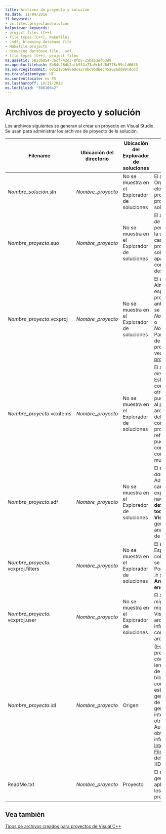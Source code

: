 ```yaml
---
title: Archivos de proyecto y solución
ms.date: 11/04/2016
f1_keywords:
- vc.files.projectandsolution
helpviewer_keywords:
- project files [C++]
- file types [C++], makefiles
- .sdf, browsing database file
- Makefile projects
- browsing database file, .sdf
- file types [C++], project files
ms.assetid: 5823b954-36cf-42d3-8fd5-25bab3ef63d9
ms.openlocfilehash: 8b84c28db2afb914a73a0cb4d0d778c99cfd6635
ms.sourcegitcommit: 6052185696adca270bc9bdbec45a626dd89cdcdd
ms.translationtype: HT
ms.contentlocale: es-ES
ms.lasthandoff: 10/31/2018
ms.locfileid: "50616642"
---
```

# <a name="project-and-solution-files"></a>Archivos de proyecto y solución

Los archivos siguientes se generan al crear un proyecto en Visual Studio. Se usan para administrar los archivos de proyecto de la solución.

|Filename|Ubicación del directorio|Ubicación del Explorador de soluciones|Descripción|
|--------------|------------------------|--------------------------------|-----------------|
|*Nombre_solución*.sln|*Nombre_proyecto*|No se muestra en el Explorador de soluciones|El archivo de la *solución*. Organiza todos los elementos de un proyecto o varios proyectos en una solución.|
|*Nombre_proyecto*.suo|*Nombre_proyecto*|No se muestra en el Explorador de soluciones|El archivo de *opciones de solución*. Almacena personalizaciones para la solución para que cada vez que se abra un proyecto o archivo en la solución, tenga la apariencia y el comportamiento deseados.|
|*Nombre_proyecto*.vcxproj|*Nombre_proyecto*|No se muestra en el Explorador de soluciones|El archivo del *proyecto*. Almacena información específica de cada proyecto. (En versiones anteriores, este archivo se denominaba *Nombre_proyecto*.vcproj o *Nombre_proyecto*.dsp). Para obtener un ejemplo de un archivo de proyecto de Visual C++, vea [Archivos de proyecto](../ide/project-files.md).|
|*Nombre_proyecto*.vcxitems|*Nombre_proyecto*|No se muestra en el Explorador de soluciones|El archivo *Proyecto de elementos compartidos*. Este proyecto no se compila.  En su lugar, otro proyecto de C++ puede hacer referencia al proyecto, y sus archivos formarán parte del proceso de compilación del proyecto que hace referencia. Esto se puede usar para compartir código común con proyectos de C++ multiplataforma.|
|*Nombre_proyecto*.sdf|*Nombre_proyecto*|No se muestra en el Explorador de soluciones|El archivo de *base de datos de exploración*. Admite las características de exploración y navegación como **Ir a definición**, **Buscar todas las referencias**, y **Vista de clases**. Se genera mediante el análisis de los archivos de encabezado.|
|*Nombre_proyecto.* vcxproj.filters|*Nombre_proyecto*|No se muestra en el Explorador de soluciones|El archivo de *filtros*. Especifica dónde colocar un archivo que se agrega a la solución. Por ejemplo, un archivo .h se coloca en el nodo **Archivos de encabezado**.|
|*Nombre_proyecto.* vcxproj.user|*Nombre_proyecto*|No se muestra en el Explorador de soluciones|El archivo de *usuario de migración*. Después de migrar un proyecto de Visual Studio 2008, este archivo contiene la información que se convirtió desde un archivo .vsprops.|
|*Nombre_proyecto*.idl|*Nombre_proyecto*|Origen|(Específico del proyecto) Contiene el código fuente del lenguaje de descripción de interfaz (IDL) de una biblioteca de tipos de control. Visual C++ usa este archivo para generar una biblioteca de tipos. La biblioteca generada expone la interfaz del control a otros clientes de Automation. Para obtener más información, vea [Interface Definition (IDL) File](/windows/desktop/Rpc/the-interface-definition-language-idl-file) (Archivo de definición de interfaz [IDL]) en Windows SDK.|
|ReadMe.txt|*Nombre_proyecto*|Proyecto|El archivo *Léame*. Lo genera el asistente para aplicaciones y describe los archivos de un proyecto.|

## <a name="see-also"></a>Vea también

[Tipos de archivos creados para proyectos de Visual C++](../ide/file-types-created-for-visual-cpp-projects.md)